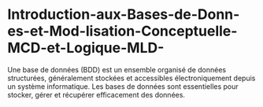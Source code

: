 # Introduction-aux-Bases-de-Donn-es-et-Mod-lisation-Conceptuelle-MCD-et-Logique-MLD-
Une base de données (BDD) est un ensemble organisé de données structurées, généralement stockées et accessibles électroniquement depuis un système informatique. Les bases de données sont essentielles pour stocker, gérer et récupérer efficacement des données.
